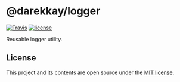 # @darekkay/logger

[![Travis](https://img.shields.io/travis/com/darekkay/darekkay-logger?style=flat-square)](https://travis-ci.com/darekkay/darekkay-logger) [![license](https://img.shields.io/badge/license-MIT-green?style=flat-square)](https://github.com/darekkay/darekkay-logger/blob/master/LICENSE)

Reusable logger utility.

## License

This project and its contents are open source under the [MIT license](LICENSE).
